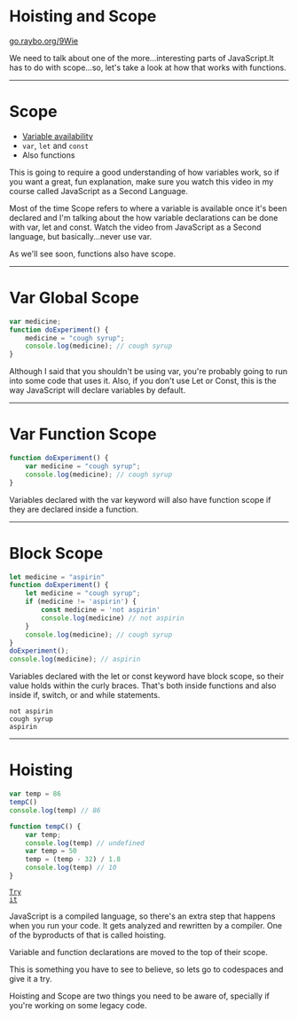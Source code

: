 
<!-- .slide: data-state="layout-title" class="bg-dark"-->

# Hoisting and Scope

<div class="slide-link"><a href="https://go.raybo.org/9Wie"><i class="fab fa-slideshare"></i> go.raybo.org/9Wie</a></div>

> >

We need to talk about one of the more...interesting parts of JavaScript.It has to do with scope...so, let's take a look at how that works with functions.

---
# Scope

- [Variable availability](https://go.raybo.org/9W7M)
- `var`, `let` and `const`
- Also functions

> >

This is going to require a good understanding of how variables work, so if you want a great, fun explanation, make sure you watch this video in my course called JavaScript as a Second Language.

Most of the time Scope refers to where a variable is available once it's been declared and I'm talking about the how variable declarations can be done with var, let and const. Watch the video from JavaScript as a Second language, but basically...never use var.

As we'll see soon, functions also have scope.


---
# Var Global Scope

```js [1,3]
var medicine;
function doExperiment() {
    medicine = "cough syrup";
    console.log(medicine); // cough syrup
}
```

> >

Although I said that you shouldn't be using var, you're probably going to run into some code that uses it. Also, if you don't use Let or Const, this is the way JavaScript will declare variables by default.

---
# Var Function Scope

```js [2,3]
function doExperiment() {
    var medicine = "cough syrup";
    console.log(medicine); // cough syrup
}
```

> >

Variables declared with the var keyword will also have function scope if they are declared inside a function.

---
# Block Scope

```js [2,4,5,7]
let medicine = "aspirin"
function doExperiment() {
    let medicine = "cough syrup";
    if (medicine != 'aspirin') {
        const medicine = 'not aspirin'
        console.log(medicine) // not aspirin
    }
    console.log(medicine); // cough syrup
}
doExperiment();
console.log(medicine); // aspirin
```

> >

Variables declared with the let or const keyword have block scope, so their value holds within the curly braces. That's both inside functions and also inside if, switch, or and while statements.

```
not aspirin
cough syrup
aspirin
```

---
# Hoisting

```js
var temp = 86
tempC()
console.log(temp) // 86

function tempC() {
    var temp;
    console.log(temp) // undefined
    var temp = 50
    temp = (temp - 32) / 1.8
    console.log(temp) // 10
}
```

<a href="https://github.dev/LinkedInLearning/javascript-functions-2502735/tree/01_05b" target="_blank"><code class="code-royal">Try it</code></a>


> >

JavaScript is a compiled language, so there's an extra step that happens when you run your code. It gets analyzed and rewritten by a compiler. One of the byproducts of that is called hoisting.

Variable and function declarations are moved to the top of their scope.

This is something you have to see to believe, so lets go to codespaces and give it a try.

Hoisting and Scope are two things you need to be aware of, specially if you're working on some legacy code.